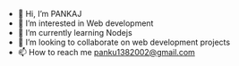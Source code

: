 - 👋 Hi, I’m PANKAJ
- 👀 I’m interested in Web development
- 🌱 I’m currently learning Nodejs 
- 💞️ I’m looking to collaborate on web development projects
- 📫 How to reach me panku1382002@gmail.com

<!---
pankaj1330/pankaj1330 is a ✨ special ✨ repository because its `README.md` (this file) appears on your GitHub profile.
You can click the Preview link to take a look at your changes.
--->
